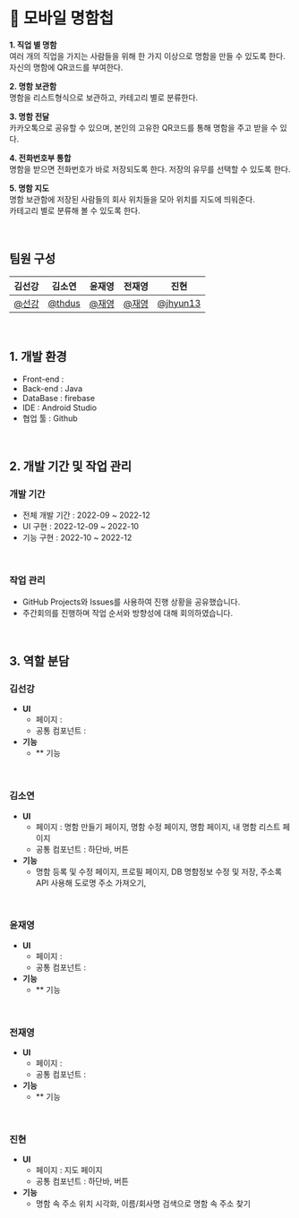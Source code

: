 # 📖 모바일 명함첩
**1.	직업 별 명함** <br>
여러 개의 직업을 가지는 사람들을 위해 한 가지 이상으로 명함을 만들 수 있도록 한다. 자신의 명함에 QR코드를 부여한다. 

**2.	명함 보관함** <br>
명함을 리스트형식으로 보관하고, 카테고리 별로 분류한다.

**3.	명함 전달**<br>
카카오톡으로 공유할 수 있으며, 본인의 고유한 QR코드를 통해 명함을 주고 받을 수 있다.

**4.	전화번호부 통합** <br>
명함을 받으면 전화번호가 바로 저장되도록 한다. 저장의 유무를 선택할 수 있도록 한다.

**5.	명함 지도**<br>
명함 보관함에 저장된 사람들의 회사 위치들을 모아 위치를 지도에 띄워준다.<br>
카테고리 별로 분류해 볼 수 있도록 한다.<br>


<br>

## 팀원 구성

<div>

| **김선강** | **김소연** | **윤재영** | **전재영** | **진현** |
| :------: | :------: | :------: | :------: | :------: |
| [@선강](https://github.com/) | [@thdus](https://github.com/thduss) | [@재영](https://github.com/) | [@재영](https://github.com/) | [@jhyun13](https://github.com/jhyun13) |

</div>

<br>

## 1. 개발 환경

- Front-end : 
- Back-end : Java
- DataBase : firebase
- IDE : Android Studio
- 협업 툴 : Github 

<br>

## 2. 개발 기간 및 작업 관리

### 개발 기간

- 전체 개발 기간 : 2022-09 ~ 2022-12
- UI 구현 : 2022-12-09 ~ 2022-10
- 기능 구현 : 2022-10 ~ 2022-12

<br>

### 작업 관리

- GitHub Projects와 Issues를 사용하여 진행 상황을 공유했습니다.
- 주간회의를 진행하며 작업 순서와 방향성에 대해 회의하였습니다.

<br>

## 3. 역할 분담

### 김선강

- **UI**
    - 페이지 :
    - 공통 컴포넌트 : 
- **기능**
    - ** 기능

<br>
    
### 김소연

- **UI**
    - 페이지 : 명함 만들기 페이지, 명함 수정 페이지, 명함 페이지, 내 명함 리스트 페이지
    - 공통 컴포넌트 : 하단바, 버튼
- **기능**
    - 명함 등록 및 수정 페이지, 프로필 페이지, DB 명함정보 수정 및 저장, 주소록 API 사용해 도로명 주소 가져오기, 

<br>

### 윤재영

- **UI**
    - 페이지 :
    - 공통 컴포넌트 : 
- **기능**
    - ** 기능

<br>

### 전재영

- **UI**
    - 페이지 :
    - 공통 컴포넌트 : 
- **기능**
    - ** 기능
    
<br>

### 진현

- **UI**
    - 페이지 : 지도 페이지
    - 공통 컴포넌트 : 하단바, 버튼
- **기능**
    - 명함 속 주소 위치 시각화, 이름/회사명 검색으로 명함 속 주소 찾기
    
<br>
